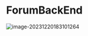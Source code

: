 # ForumBackEnd

![image-20231220183101264](https://img.fordece.cn/imgs/2023/12/image-20231220183101264.png)
